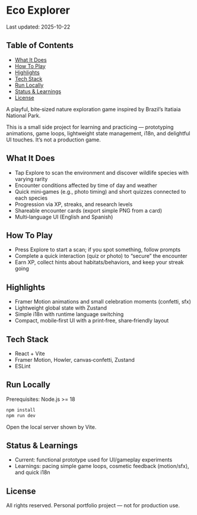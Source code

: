 # Eco Explorer

Last updated: 2025-10-22

## Table of Contents

<!-- TOC start -->
- [What It Does](#what-it-does)
- [How To Play](#how-to-play)
- [Highlights](#highlights)
- [Tech Stack](#tech-stack)
- [Run Locally](#run-locally)
- [Status & Learnings](#status-learnings)
- [License](#license)
<!-- TOC end -->

A playful, bite‑sized nature exploration game inspired by Brazil’s Itatiaia National Park.

This is a small side project for learning and practicing — prototyping animations, game loops, lightweight state management, i18n, and delightful UI touches. It’s not a production game.

## What It Does
- Tap Explore to scan the environment and discover wildlife species with varying rarity
- Encounter conditions affected by time of day and weather
- Quick mini‑games (e.g., photo timing) and short quizzes connected to each species
- Progression via XP, streaks, and research levels
- Shareable encounter cards (export simple PNG from a card)
- Multi‑language UI (English and Spanish)

## How To Play
- Press Explore to start a scan; if you spot something, follow prompts
- Complete a quick interaction (quiz or photo) to “secure” the encounter
- Earn XP, collect hints about habitats/behaviors, and keep your streak going

## Highlights
- Framer Motion animations and small celebration moments (confetti, sfx)
- Lightweight global state with Zustand
- Simple i18n with runtime language switching
- Compact, mobile‑first UI with a print‑free, share‑friendly layout

## Tech Stack
- React + Vite
- Framer Motion, Howler, canvas‑confetti, Zustand
- ESLint

## Run Locally
Prerequisites: Node.js >= 18

```bash
npm install
npm run dev
```

Open the local server shown by Vite.

## Status & Learnings
- Current: functional prototype used for UI/gameplay experiments
- Learnings: pacing simple game loops, cosmetic feedback (motion/sfx), and quick i18n

## License
All rights reserved. Personal portfolio project — not for production use.
